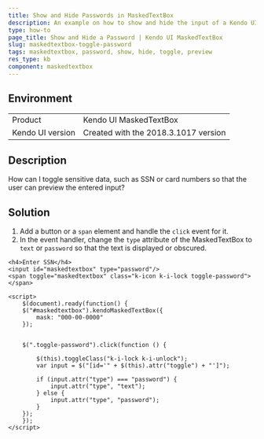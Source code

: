 ```yaml
---
title: Show and Hide Passwords in MaskedTextBox
description: An example on how to show and hide the input of a Kendo UI MaskedTextBox widget.
type: how-to
page_title: Show and Hide a Password | Kendo UI MaskedTextBox
slug: maskedtextbox-toggle-password
tags: maskedtextbox, password, show, hide, toggle, preview
res_type: kb
component: maskedtextbox
---
```


## Environment

<table>
 <tr>
  <td>Product</td>
  <td>Kendo UI MaskedTextBox</td>
 </tr>
 <tr>
  <td>Kendo UI version</td>
  <td>Created with the 2018.3.1017 version</td>
 </tr>
</table>

## Description

How can I toggle sensitive data, such as SSN or card numbers so that the user can preview the entered input?

## Solution

1. Add a button or a `span` element and handle the `click` event for it.
1. In the event handler, change the `type` attribute of the MaskedTextBox to `text` or `password` so that the text is displayed or obscured.

```dojo
<h4>Enter SSN</h4>
<input id="maskedtextbox" type="password"/>
<span toggle="maskedtextbox" class="k-icon k-i-lock toggle-password"></span>

<script>
    $(document).ready(function() {
    $("#maskedtextbox").kendoMaskedTextBox({
        mask: "000-00-0000"
    });


    $(".toggle-password").click(function () {

        $(this).toggleClass("k-i-lock k-i-unlock");
        var input = $("[id='" + $(this).attr("toggle") + "']");

        if (input.attr("type") === "password") {
            input.attr("type", "text");
        } else {
            input.attr("type", "password");
        }
    });
    });
</script>
```
